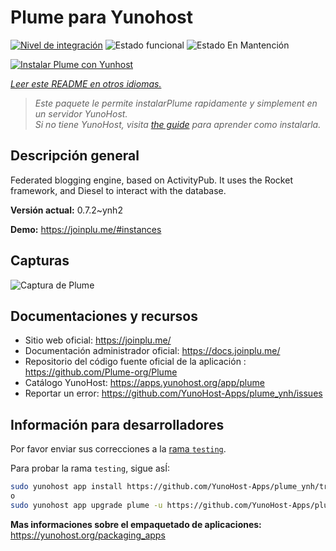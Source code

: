<!--
Este archivo README esta generado automaticamente<https://github.com/YunoHost/apps/tree/master/tools/readme_generator>
No se debe editar a mano.
-->

# Plume para Yunohost

[![Nivel de integración](https://dash.yunohost.org/integration/plume.svg)](https://ci-apps.yunohost.org/ci/apps/plume/) ![Estado funcional](https://ci-apps.yunohost.org/ci/badges/plume.status.svg) ![Estado En Mantención](https://ci-apps.yunohost.org/ci/badges/plume.maintain.svg)

[![Instalar Plume con Yunhost](https://install-app.yunohost.org/install-with-yunohost.svg)](https://install-app.yunohost.org/?app=plume)

*[Leer este README en otros idiomas.](./ALL_README.md)*

> *Este paquete le permite instalarPlume rapidamente y simplement en un servidor YunoHost.*  
> *Si no tiene YunoHost, visita [the guide](https://yunohost.org/install) para aprender como instalarla.*

## Descripción general

Federated blogging engine, based on ActivityPub. It uses the Rocket framework, and Diesel to interact with the database.


**Versión actual:** 0.7.2~ynh2

**Demo:** <https://joinplu.me/#instances>

## Capturas

![Captura de Plume](./doc/screenshots/screenshot.png)

## Documentaciones y recursos

- Sitio web oficial: <https://joinplu.me/>
- Documentación administrador oficial: <https://docs.joinplu.me/>
- Repositorio del código fuente oficial de la aplicación : <https://github.com/Plume-org/Plume>
- Catálogo YunoHost: <https://apps.yunohost.org/app/plume>
- Reportar un error: <https://github.com/YunoHost-Apps/plume_ynh/issues>

## Información para desarrolladores

Por favor enviar sus correcciones a la [rama `testing`](https://github.com/YunoHost-Apps/plume_ynh/tree/testing).

Para probar la rama `testing`, sigue asÍ:

```bash
sudo yunohost app install https://github.com/YunoHost-Apps/plume_ynh/tree/testing --debug
o
sudo yunohost app upgrade plume -u https://github.com/YunoHost-Apps/plume_ynh/tree/testing --debug
```

**Mas informaciones sobre el empaquetado de aplicaciones:** <https://yunohost.org/packaging_apps>
